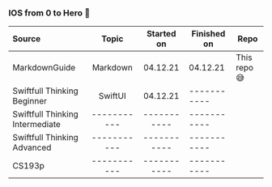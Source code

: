 ### IOS from 0 to Hero 🤟

| Source                              | Topic         | Started on    | Finished on   | Repo        | 
| :---                                | :----:         | :----:        | -----------   | ----------- |
| MarkdownGuide                       | Markdown      |  04.12.21     | 04.12.21      | This repo😅 |
| Swiftfull Thinking Beginner         | SwiftUI       |  04.12.21     | -----------   |             |
| Swiftfull Thinking Intermediate     | -----------   | -----------   | -----------   |             |
| Swiftfull Thinking Advanced         | -----------   | -----------   | -----------   |             |
| CS193p                              | -----------   | -----------   | -----------   |             |
